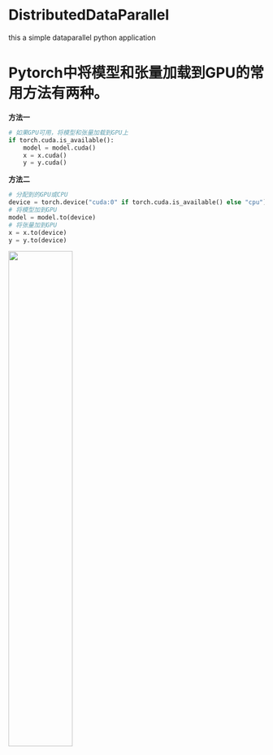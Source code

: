 # DistributedDataParallel
this a simple dataparallel python application


# Pytorch中将模型和张量加载到GPU的常用方法有两种。

**方法一**

```python
# 如果GPU可用，将模型和张量加载到GPU上
if torch.cuda.is_available():
    model = model.cuda()
    x = x.cuda()
    y = y.cuda()
```
**方法二**
```python
# 分配到的GPU或CPU
device = torch.device("cuda:0" if torch.cuda.is_available() else "cpu")
# 将模型加到GPU
model = model.to(device)
# 将张量加到GPU
x = x.to(device)
y = y.to(device)
```

<div align=left><img src="https://user-images.githubusercontent.com/49021250/230571742-ff2e2223-bb4f-4e1e-8100-942b8ee6b1d5.png" width="50%" height="50%"></div>
